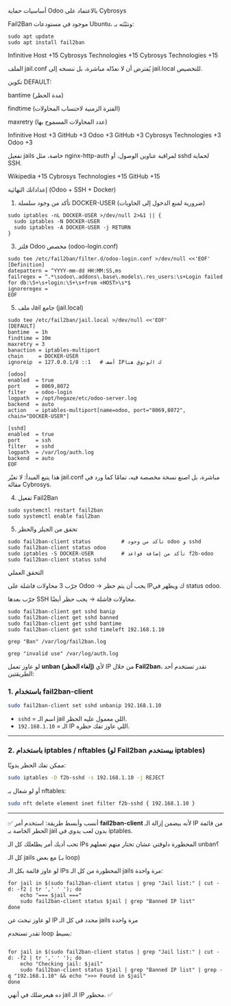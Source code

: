 أساسيات حماية Odoo بالاعتماد على Cybrosys

Fail2Ban موجود في مستودعات Ubuntu، ونثبّته بـ:
```
sudo apt update
sudo apt install fail2ban
```

Infinitive Host
+15
Cybrosys Technologies
+15
Cybrosys Technologies
+15

الملف jail.conf يُفترض أن لا نعدّله مباشرة، بل ننسخه إلى jail.local للتخصيص.

تكوين DEFAULT:

bantime (مدة الحظر)

findtime (الفترة الزمنية لاحتساب المحاولات)

maxretry (عدد المحاولات المسموح بها)

Infinitive Host
+3
GitHub
+3
Odoo
+3
GitHub
+3
Cybrosys Technologies
+3
Odoo
+3

تفعيل jails خاصة، مثل nginx-http-auth لمراقبة عناوين الوصول، أو sshd لحماية SSH.

Wikipedia
+15
Cybrosys Technologies
+15
GitHub
+15

إعداداتك النهائية (Odoo + SSH + Docker)
1) تأكد من وجود سلسلة DOCKER-USER (ضرورية لمنع الدخول إلى الحاويات)
```
sudo iptables -nL DOCKER-USER >/dev/null 2>&1 || {
  sudo iptables -N DOCKER-USER
  sudo iptables -A DOCKER-USER -j RETURN
}

```
3) فلتر Odoo مخصص (odoo-login.conf)
```
sudo tee /etc/fail2ban/filter.d/odoo-login.conf >/dev/null <<'EOF'
[Definition]
datepattern = ^YYYY-mm-dd HH:MM:SS,ms
failregex = ^.*\sodoo\.addons\.base\.models\.res_users:\s+Login failed for db:\S+\s+login:\S+\s+from <HOST>\s*$
ignoreregex =
EOF
```
5) ملف Jail جامع (jail.local)
```
sudo tee /etc/fail2ban/jail.local >/dev/null <<'EOF'
[DEFAULT]
bantime  = 1h
findtime = 10m
maxretry = 3
banaction = iptables-multiport
chain     = DOCKER-USER
ignoreip  = 127.0.0.1/8 ::1   # أضف IPك الوثوق هنا

[odoo]
enabled  = true
port     = 8069,8072
filter   = odoo-login
logpath  = /opt/hegaze/etc/odoo-server.log
backend  = auto
action   = iptables-multiport[name=odoo, port="8069,8072", chain="DOCKER-USER"]

[sshd]
enabled  = true
port     = ssh
filter   = sshd
logpath  = /var/log/auth.log
backend  = auto
EOF
```


هذا يتبع المبدأ: لا تغيّر jail.conf مباشرة، بل اصنع نسخة مخصصة فيه، تمامًا كما ورد في مقالة Cybrosys.

4) تفعيل Fail2Ban
```
sudo systemctl restart fail2ban
sudo systemctl enable fail2ban
```

5) تحقق من الجيلز والحظر
```
sudo fail2ban-client status          # تأكد من وجود odoo و sshd
sudo fail2ban-client status odoo
sudo iptables -S DOCKER-USER         # تأكد من إضافة قواعد f2b-odoo
sudo fail2ban-client status sshd
```
التحقق العملي

جرّب 3 محاولات فاشلة على Odoo → يجب أن يتم حظر IPك ويظهر في status odoo.

جرّب بعدها SSH محاولات فاشلة → يجب حظر أيضًا.


```
sudo fail2ban-client get sshd banip
sudo fail2ban-client get sshd banned
sudo fail2ban-client get sshd bantime
sudo fail2ban-client get sshd timeleft 192.168.1.10
```

```
grep "Ban" /var/log/fail2ban.log
```
```
grep "invalid use" /var/log/auth.log
```

لو عاوز تعمل **unban (إلغاء الحظر)** لأي IP من خلال **Fail2ban**، تقدر تستخدم أحد الطريقتين:

### 1. باستخدام **fail2ban-client**

```bash
sudo fail2ban-client set sshd unbanip 192.168.1.10
```

* `sshd` = اسم الـ jail اللي معمول عليه الحظر.
* `192.168.1.10` = الـ IP اللي عاوز تفك حظره.

---

### 2. باستخدام **iptables / nftables** (لو Fail2ban بيستخدم iptables)

ممكن تفك الحظر يدويًا:

```bash
sudo iptables -D f2b-sshd -s 192.168.1.10 -j REJECT
```

أو لو شغال بـ nftables:

```bash
sudo nft delete element inet filter f2b-sshd { 192.168.1.10 }
```

---

✅ أنسب وأبسط طريقة:
استخدم أمر **fail2ban-client** لأنه بيضمن إزالة الـ IP من قائمة الحظر الخاصة بـ jail بدون لعب يدوي في iptables.

تحب أديك أمر يطلعلك كل الـ IPs المحظورة دلوقتي عشان تختار منهم تعملهم unban؟




كل الـ jails مع بعض (بـ loop)

لو عاوز قائمة بكل الـ IPs المحظورة من كل الـ jails مرة واحدة:

```
for jail in $(sudo fail2ban-client status | grep "Jail list:" | cut -d: -f2 | tr ',' ' '); do
    echo "=== $jail ==="
    sudo fail2ban-client status $jail | grep "Banned IP list"
done
```

لو عاوز تبحث عن IP محدد في كل الـ jails مرة واحدة

تقدر تستخدم loop بسيط:
```

for jail in $(sudo fail2ban-client status | grep "Jail list:" | cut -d: -f2 | tr ',' ' '); do
    echo "Checking jail: $jail"
    sudo fail2ban-client status $jail | grep "Banned IP list" | grep -q "192.168.1.10" && echo ">>> Found in $jail"
done
```

ده هيعرضلك في أنهي jail الـ IP محظور. ✅
